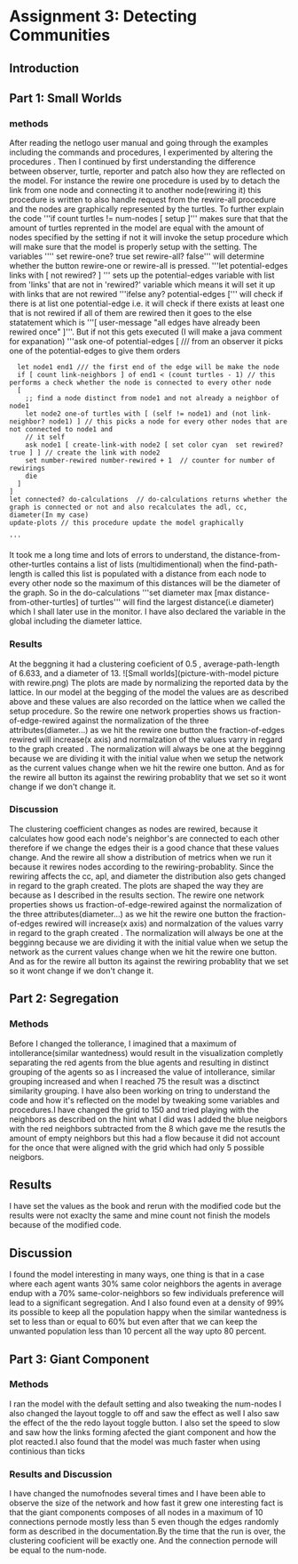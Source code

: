 # Assignment 3: Detecting Communities
<Nahom> <Asnake>


## Introduction
## Part 1: Small Worlds
### methods
After reading the netlogo user manual and going through the examples including the commands and procedures, I experimented by altering the 
procedures . Then I continued by first understanding the difference between observer, turtle, reporter and patch also how they are reflected
on the model. For instance the rewire one procedure is used by to detach the link from one node and connecting it to another node(rewiring it)
this procedure is written to also handle request from the rewire-all procedure and the nodes are graphically represented by the turtles. To further
explain the code '''if count turtles != num-nodes [
    setup
  ]'''
makes sure that that the amount of turtles reprented in the model are equal with the amount of nodes specified by the setting if not it will invoke
the setup procedure which will make sure that the model is properly setup with the setting. The variables '''' set rewire-one? true
  set rewire-all? false''' will determine whether the button rewire-one or rewire-all is pressed. '''let potential-edges links with [ not rewired? ] '''
  sets up the potential-edges variable with list from 'links' that are not in 'rewired?' variable which means it will set it up with links that are 
  not rewired   '''ifelse any? potential-edges [''' will check if there is at list one potential-edge i.e. it will check if there exists at least one
  that is not rewired if all of them are rewired then it goes to the else statatement which is '''[ user-message "all edges have already been rewired once" ]'''.
But if not this gets executed (I will make a java comment for expanation)
'''ask one-of potential-edges [  /// from an observer it picks one of the potential-edges to give them orders
     
      let node1 end1 /// the first end of the edge will be make the node 
      if [ count link-neighbors ] of end1 < (count turtles - 1) // this performs a check whether the node is connected to every other node 
      [
        ;; find a node distinct from node1 and not already a neighbor of node1
        let node2 one-of turtles with [ (self != node1) and (not link-neighbor? node1) ] // this picks a node for every other nodes that are not connected to node1 and 
        // it self
        ask node1 [ create-link-with node2 [ set color cyan  set rewired? true ] ] // create the link with node2
        set number-rewired number-rewired + 1  // counter for number of rewirings
        die
      ]
    ]
    let connected? do-calculations  // do-calculations returns whether the graph is connected or not and also recalculates the adl, cc, diameter(In my case)
    update-plots // this procedure update the model graphically

    '''
It took me a long time and lots of errors to understand, the distance-from-other-turtles contains a list of lists (multidimentional) when the find-path-length is called 
this list is populated with a distance from each node to every other node so the maximum of this distances will be the diameter of the graph. So in the do-calculations
'''set diameter max [max distance-from-other-turtles] of turtles''' will find the largest distance(i.e diameter) which I shall later use in the monitor. I have also declared the variable in the global including the diameter lattice. 

### Results
At the beggning it had a clustering coeficient of 0.5 , average-path-length of 6.633, and a diameter of 13. 
![Small worlds](picture-with-model picture with rewire.png)
The plots are made by normalizing the reported data by the lattice. In our model at the begging of the model the values are as described above and these values are also
recorded on the lattice when we called the setup procedure.  So the rewire one network properties shows us fraction-of-edge-rewired against the normalization of the three
attributes(diameter...) as we hit the rewire one button the fraction-of-edges rewired will increase(x axis) and normalzation of the values varry in regard to the graph created . The normalization will always be one at the begginng because we are dividing it with the initial value when we setup the network as the current values change when we hit the rewire one button. And as for the rewire all button its against the rewiring probablity that we set so it wont change if we don't change it.

### Discussion
The clustering coefficient changes as nodes are rewired, because it calculates how good each node's neighbor's are connected to each other therefore if we change the edges their is a good chance that these values change. And the rewire all show a distribution of metrics when we run it because it rewires nodes according to the rewiring-probablity. Since the rewiring affects the cc, apl, and diameter the distribution also gets changed in regard to the graph created. The plots are shaped the way they are because as I described in the results section. The rewire one network properties shows us fraction-of-edge-rewired against the normalization of the three
attributes(diameter...) as we hit the rewire one button the fraction-of-edges rewired will increase(x axis) and normalzation of the values varry in regard to the graph created . The normalization will always be one at the begginng because we are dividing it with the initial value when we setup the network as the current values change when we hit the rewire one button. And as for the rewire all button its against the rewiring probablity that we set so it wont change if we don't change it.


## Part 2: Segregation

### Methods
Before I changed the tollerance, I imagined that a maximum of intollerance(similar wantedness) would result in the visualization completly separating the red agents from the blue agents and resulting in distinct grouping of the agents so as I increased the value of intollerance, similar grouping increased and when I reached 75 the result was a disctinct similarity grouping. I have also been working on tring to understand the code and how it's reflected on the model by tweaking some variables and procedures.I have changed the grid to 150 and tried playing with the neighbors as described on the hint what I did was I added the blue neigbors with the red neighbors subtracted from the 8 which gave me the resutls the amount of empty neighbors but this had a flow because it did not account for the once that were aligned with the grid which had only 5 possible neigbors.  


## Results
I have set the values as the book and rerun with the modified code but the results were not exaclty the same and mine count not finish the models because of the modified code.

## Discussion
I found the model interesting in many ways, one thing is that in a case where each agent wants 30% same color neighbors the agents in average endup with a 70% same-color-neighbors so few individuals preference will lead to a significant segregation. And I also found even at a density of 99% its possible to keep all the population happy when the similar wantedness is set to less than or equal to 60% but even after that we can keep the unwanted population less than 10 percent all the way upto 80 percent. 

## Part 3: Giant Component
### Methods
I ran the model with the default setting and also tweaking the num-nodes I also changed the layout toggle to off and saw the effect as well I also saw the effect of the the redo layout toggle button. I also set the speed to slow and saw how the links forming afected the giant component and how the plot reacted.I also found that the model was much faster when using continious than ticks

### Results and Discussion
I have changed the numofnodes several times and I have been able to observe the size of the network and how fast it grew one interesting fact is that the giant components composes of all nodes in a maximum of 10 connections pernode mostly less than 5 even though the edges randomly form as described in the documentation.By the time that the run is over, the clustering cooficient will be exactly one. And the connection pernode will be equal to the num-node. 












